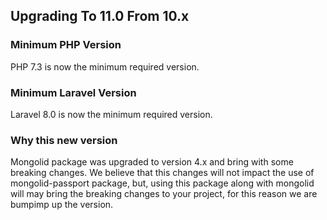 ## Upgrading To 11.0 From 10.x

### Minimum PHP Version

PHP 7.3 is now the minimum required version.

### Minimum Laravel Version

Laravel 8.0 is now the minimum required version.

### Why this new version

Mongolid package was upgraded to version 4.x and bring with some breaking changes.
We believe that this changes will not impact the use of mongolid-passport package, but, using this package along with mongolid will may bring the breaking changes to your project, for this reason we are bumpimp up the version.
